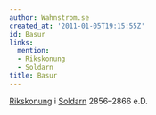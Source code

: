 ```yaml
---
author: Wahnstrom.se
created_at: '2011-01-05T19:15:55Z'
id: Basur
links:
  mention:
  - Rikskonung
  - Soldarn
title: Basur
---
```


[Rikskonung] i [Soldarn] 2856–2866 e.D.

  [Rikskonung]: Rikskonung
  [Soldarn]: Soldarn